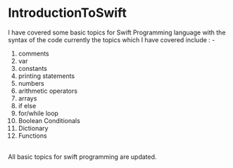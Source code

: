 # IntroductionToSwift
I have covered some basic topics for Swift Programming language with the syntax of the code 
currently the topics which I have covered include : - <br/>
1. comments<br/>
2. var<br/>
3. constants<br/>
4. printing statements<br/>
5. numbers<br/>
6. arithmetic operators<br/>
7. arrays<br/>
8. if else<br/>
9. for/while loop
10. Boolean Conditionals
11. Dictionary
12. Functions
<br/>
All basic topics for swift programming are updated.
